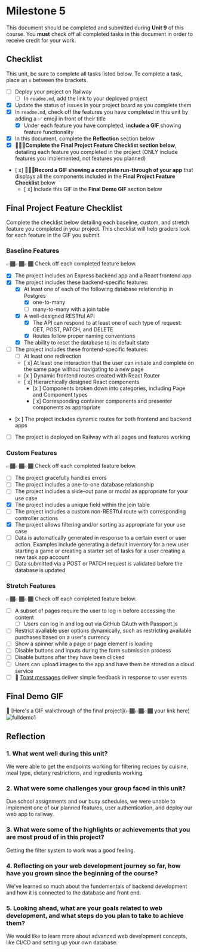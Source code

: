 # Milestone 5

This document should be completed and submitted during **Unit 9** of this course. You **must** check off all completed tasks in this document in order to receive credit for your work.

## Checklist

This unit, be sure to complete all tasks listed below. To complete a task, place an `x` between the brackets.

- [ ] Deploy your project on Railway
  - [ ] In `readme.md`, add the link to your deployed project
- [X] Update the status of issues in your project board as you complete them
- [X] In `readme.md`, check off the features you have completed in this unit by adding a ✅ emoji in front of their title
  - [X] Under each feature you have completed, **include a GIF** showing feature functionality
- [X] In this document, complete the **Reflection** section below
- [X] 🚩🚩🚩**Complete the Final Project Feature Checklist section below**, detailing each feature you completed in the project (ONLY include features you implemented, not features you planned)
- [ x] 🚩🚩🚩**Record a GIF showing a complete run-through of your app** that displays all the components included in the **Final Project Feature Checklist** below
  - [ x] Include this GIF in the **Final Demo GIF** section below

## Final Project Feature Checklist

Complete the checklist below detailing each baseline, custom, and stretch feature you completed in your project. This checklist will help graders look for each feature in the GIF you submit.

### Baseline Features

👉🏾👉🏾👉🏾 Check off each completed feature below.

- [X] The project includes an Express backend app and a React frontend app
- [X] The project includes these backend-specific features:
  - [X] At least one of each of the following database relationship in Postgres
    - [X] one-to-many
    - [ ] many-to-many with a join table
  - [X] A well-designed RESTful API
    - [X] The API can respond to at least one of each type of request: GET, POST, PATCH, and DELETE
    - [X] Routes follow proper naming conventions
  - [X] The ability to reset the database to its default state
- [ ] The project includes these frontend-specific features:
  - [ ] At least one redirection
  - [ x] At least one interaction that the user can initiate and complete on the same page without navigating to a new page
  - [x ] Dynamic frontend routes created with React Router
  - [ x] Hierarchically designed React components
    - [x ] Components broken down into categories, including Page and Component types
    - [ x] Corresponding container components and presenter components as appropriate
- [x ] The project includes dynamic routes for both frontend and backend apps
- [ ] The project is deployed on Railway with all pages and features working

### Custom Features

👉🏾👉🏾👉🏾 Check off each completed feature below.

- [ ] The project gracefully handles errors
- [ ] The project includes a one-to-one database relationship
- [ ] The project includes a slide-out pane or modal as appropriate for your use case
- [X] The project includes a unique field within the join table
- [ ] The project includes a custom non-RESTful route with corresponding controller actions
- [X] The project allows filtering and/or sorting as appropriate for your use case
- [ ] Data is automatically generated in response to a certain event or user action. Examples include generating a default inventory for a new user starting a game or creating a starter set of tasks for a user creating a new task app account
- [ ] Data submitted via a POST or PATCH request is validated before the database is updated

### Stretch Features

👉🏾👉🏾👉🏾 Check off each completed feature below.

- [ ] A subset of pages require the user to log in before accessing the content
  - [ ] Users can log in and log out via GitHub OAuth with Passport.js
- [ ] Restrict available user options dynamically, such as restricting available purchases based on a user's currency
- [ ] Show a spinner while a page or page element is loading
- [ ] Disable buttons and inputs during the form submission process
- [ ] Disable buttons after they have been clicked
- [ ] Users can upload images to the app and have them be stored on a cloud service
- [ ] 🍞 [Toast messages](https://www.patternfly.org/v3/pattern-library/communication/toast-notifications/index.html) deliver simple feedback in response to user events

## Final Demo GIF

🔗 [Here's a GIF walkthrough of the final project](👉🏾👉🏾👉🏾 your link here)
![fulldemo1](https://github.com/user-attachments/assets/8a301422-7338-452f-9b78-11044c9fa508)


## Reflection

### 1. What went well during this unit?

We were able to get the endpoints working for filtering recipes by cuisine, meal type, dietary restrictions, and ingredients working. 

### 2. What were some challenges your group faced in this unit?

Due school assignments and our busy schedules, we were unable to implement one of our planned features, user authentication, and deploy our web app to railway. 

### 3. What were some of the highlights or achievements that you are most proud of in this project?

Getting the filter system to work was a good feeling. 

### 4. Reflecting on your web development journey so far, how have you grown since the beginning of the course?

We've learned so much about the fundementals of backend development and how it is connected to the database and front end. 

### 5. Looking ahead, what are your goals related to web development, and what steps do you plan to take to achieve them?

We would like to learn more about advanced web development concepts, like CI/CD and setting up your own database. 
